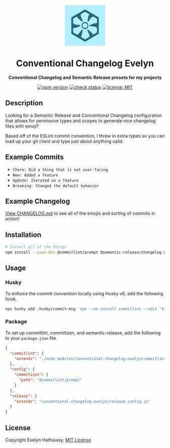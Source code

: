 <div align="center">

<img alt="Conventional Changelog Evelyn icon" width="128" height="128" align="center" src=".github/icon.png"/>

# Conventional Changelog Evelyn

**Conventional Changelog and Semantic Release presets for my projects**

[![npm version](https://badgen.net/npm/v/conventional-changelog-evelyn?icon=npm)](https://www.npmjs.com/package/conventional-changelog-evelyn)
[![check status](https://badgen.net/github/checks/evelynhathaway/conventional-changelog-evelyn/main?icon=github)](https://github.com/evelynhathaway/conventional-changelog-evelyn/actions)
[![license: MIT](https://badgen.net/badge/license/MIT/blue)](/LICENSE)

</div>

## Description

Looking for a Semantic Release and Conventional Changelog configuration that allows for permissive types and scopes to generate nice changelog files with emoji?

Based off of the ESLint commit convention, I threw in extra types so you can load up your git client and type just about anything valid.

## Example Commits

- `Chore: Did a thing that is not user-facing`
- `New: Added a feature`
- `Update: Iterated on a feature`
- `Breaking: Changed the default behavior`

## Example Changelog

[View CHANGELOG.md](./CHANGELOG.md) to see all of the emojis and sorting of commits in action!

## Installation

```bash
# Install all of the things
npm install --save-dev @commitlint/prompt @semantic-release/changelog @semantic-release/git commitlint husky semantic-release conventional-changelog-evelyn
```

## Usage

### Husky

To enforce the commit convention locally using Husky v6, add the following hook.

```bash
npx husky add .husky/commit-msg 'npx --no-install commitlint --edit "$1"'
```

### Package

To set up commitlint, commitizen, and semantic-release, add the following to your `package.json` file.

```json
{
  "commitlint": {
    "extends": "./node_modules/conventional-changelog-evelyn/commitlint.config.js"
  },
  "config": {
    "commitizen": {
      "path": "@commitlint/prompt"
    }
  },
  "release": {
    "extends": "conventional-changelog-evelyn/release.config.js"
  }
}
```

## License

Copyright Evelyn Hathaway, [MIT License](/LICENSE)
